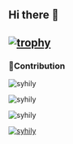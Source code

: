 ## Hi there 👋

[![trophy](https://github-profile-trophy.vercel.app/?username=Aries-0331)](https://github.com/ryo-ma/github-profile-trophy)
---
### 🧐Contribution ###

![syhily](https://github-readme-stats.vercel.app/api/top-langs/?username=syhily&layout=compact&theme=onedark)

![syhily](https://github-readme-stats.vercel.app/api?username=syhily&count_private=true&show_icons=true&theme=tokyonight&show_owner=true)

![syhily](https://github-readme-streak-stats.herokuapp.com/?user=syhily&theme=dark)

[![syhily](https://activity-graph.herokuapp.com/graph?username=syhily&theme=react-dark&hide_border=true)](https://github.com/ashutosh00710/github-readme-activity-graph)
